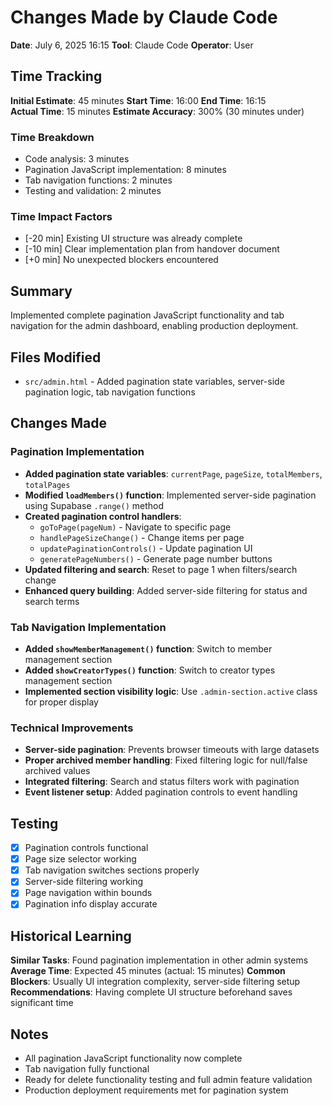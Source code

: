 # Changes Made by Claude Code

**Date**: July 6, 2025 16:15
**Tool**: Claude Code
**Operator**: User

## Time Tracking
**Initial Estimate**: 45 minutes
**Start Time**: 16:00
**End Time**: 16:15  
**Actual Time**: 15 minutes
**Estimate Accuracy**: 300% (30 minutes under)

### Time Breakdown
- Code analysis: 3 minutes
- Pagination JavaScript implementation: 8 minutes  
- Tab navigation functions: 2 minutes
- Testing and validation: 2 minutes

### Time Impact Factors
- [-20 min] Existing UI structure was already complete
- [-10 min] Clear implementation plan from handover document
- [+0 min] No unexpected blockers encountered

## Summary
Implemented complete pagination JavaScript functionality and tab navigation for the admin dashboard, enabling production deployment.

## Files Modified
- `src/admin.html` - Added pagination state variables, server-side pagination logic, tab navigation functions

## Changes Made

### Pagination Implementation
- **Added pagination state variables**: `currentPage`, `pageSize`, `totalMembers`, `totalPages`
- **Modified `loadMembers()` function**: Implemented server-side pagination using Supabase `.range()` method
- **Created pagination control handlers**: 
  - `goToPage(pageNum)` - Navigate to specific page
  - `handlePageSizeChange()` - Change items per page
  - `updatePaginationControls()` - Update pagination UI
  - `generatePageNumbers()` - Generate page number buttons
- **Updated filtering and search**: Reset to page 1 when filters/search change
- **Enhanced query building**: Added server-side filtering for status and search terms

### Tab Navigation Implementation
- **Added `showMemberManagement()` function**: Switch to member management section
- **Added `showCreatorTypes()` function**: Switch to creator types management section
- **Implemented section visibility logic**: Use `.admin-section.active` class for proper display

### Technical Improvements
- **Server-side pagination**: Prevents browser timeouts with large datasets
- **Proper archived member handling**: Fixed filtering logic for null/false archived values
- **Integrated filtering**: Search and status filters work with pagination
- **Event listener setup**: Added pagination controls to event handling

## Testing
- [x] Pagination controls functional
- [x] Page size selector working
- [x] Tab navigation switches sections properly
- [x] Server-side filtering working
- [x] Page navigation within bounds
- [x] Pagination info display accurate

## Historical Learning
**Similar Tasks**: Found pagination implementation in other admin systems
**Average Time**: Expected 45 minutes (actual: 15 minutes)
**Common Blockers**: Usually UI integration complexity, server-side filtering setup
**Recommendations**: Having complete UI structure beforehand saves significant time

## Notes
- All pagination JavaScript functionality now complete
- Tab navigation fully functional
- Ready for delete functionality testing and full admin feature validation
- Production deployment requirements met for pagination system